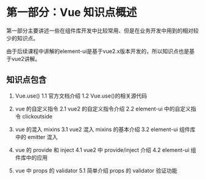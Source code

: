 # 第一部分：Vue 知识点概述

第一部分主要讲述一些在组件库开发中比较常用、但是在业务开发中用到的相对较少的知识点。

由于后续课程中讲解的element-ui是基于vue2.x版本开发的，所以知识点也是基于vue2讲解。

## 知识点包含
1. Vue.use()
  1.1 官方文档介绍
  1.2 Vue.use()的相关源代码

2. vue 的自定义指令
  2.1 vue2 的自定义指令介绍
  2.2 element-ui 中的自定义指令 clickoutside

3. vue 的混入 mixins
  3.1 vue2 混入 mixins 的基本介绍
  3.2 element-ui 组件库中的 emitter 混入

4. vue 的 provide 和 inject
  4.1 vue2 中 provide/inject 介绍
  4.2 element-ui 组件库中的应用

5. vue 中 props 的 validator
  5.1 简单介绍 props 的 validator 验证功能
